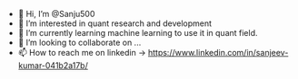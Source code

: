 - 👋 Hi, I’m @Sanju500
- 👀 I’m interested in quant research and development
- 🌱 I’m currently learning machine learning to use it in quant field.
- 💞️ I’m looking to collaborate on ...
- 📫 How to reach me on linkedin -> https://www.linkedin.com/in/sanjeev-kumar-041b2a17b/ 

<!---
Sanju500/Sanju500 is a ✨ special ✨ repository because its `README.md` (this file) appears on your GitHub profile.
You can click the Preview link to take a look at your changes.
--->
